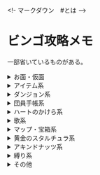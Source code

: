 <!- マークダウン　#とは -->

# ビンゴ攻略メモ

一部省いているものがある。

<details>
    <summary>お面・仮面</summary>
    <div style="padding-left: 3em;">

        <h3>単一のお面指定</h3>

        <details>
            <summary>All-Night Mask</summary>
            <div>
                test
            </div>
        </details>
    
        <details>
            <summary>Blast Mask</summary>
            <div>
                test
            </div>
        </details>
    
        <details>
            <summary>Bunny Hood</summary>
            <div>
                test
            </div>
        </details>
    
        <details>
            <summary>Captain's Hat</summary>
            <div>
                test
            </div>
        </details>
    
        <details>
            <summary>Circus Leader's Mask</summary>
            <div>
                test
            </div>
        </details>
    
        <details>
            <summary>Couple's Mask</summary>
            <div>
                test
            </div>
        </details>
    
        <details>
            <summary>Garo Mask</summary>
            <div>
                test
            </div>
        </details>
    
        <details>
            <summary>Giant's Mask</summary>
            <div>
                test
            </div>
        </details>
    
        <details>
            <summary>Gibdo Mask</summary>
            <div>
                test
            </div>
        </details>
    
        <details>
            <summary>Mask of Scents</summary>
            <div>
                test
            </div>
        </details>
    
        <details>
            <summary>Mask of Truth</summary>
            <div>
                test
            </div>
        </details>
    
        <details>
            <summary>Postman's Hat</summary>
            <div>
                test
            </div>
        </details>
    
        <details>
            <summary>Romani's Mask</summary>
            <div>
                test
            </div>
        </details>

        <h3>スロット・個数指定</h3>

        <details>
            <summary>7 Masks</summary>
            <div>
                test
            </div>
        </details>

        <details>
            <summary>10 Masks</summary>
            <div>
                test
            </div>
        </details>

        <details>
            <summary>12 Masks</summary>
            <div>
                test
            </div>
        </details>

        <details>
            <summary>14 Masks</summary>
            <div>
                test
            </div>
        </details>

        <details>
            <summary>Column of 4 Masks</summary>
            <div>
                test
            </div>
        </details>

        <details>
            <summary>Row of 6 Masks</summary>
            <div>
                test
            </div>
        </details>

    </div>
</details>


<details>
    <summary>アイテム系</summary>
    <div style="padding-left: 3em;">

        <h3>通常アイテム</h3>
        <details>
            <summary>Hookshot</summary>
            <div>
                test
            </div>
        </details>

        <details>
            <summary>Light Arrow</summary>
            <div>
                test
            </div>
        </details>

        <details>
            <summary>Fire Arrow</summary>
            <div>
                test
            </div>
        </details>

        <details>
            <summary>Ice Arrow</summary>
            <div>
                test
            </div>
        </details>

        <details>
            <summary>2 Elemental Arrows</summary>
            <div>
                test
            </div>
        </details>

        <details>
            <summary>Powder Keg</summary>
            <div>
                test
            </div>
        </details>

        <details>
            <summary>20 Magic Beans</summary>
            <div>
                test
            </div>
        </details>

        <h3>ビンアイテム</h3>
        <h4>ビンが貰えるもの</h4>
        <details>
            <summary>Milk</summary>
            <div>
                test
            </div>
        </details>

        <details>
            <summary>Chateau Romani</summary>
            <div>
                test
            </div>
        </details>

        <details>
            <summary>Beaver Bottle</summary>
            <div>
                test
            </div>
        </details>

        <details>
            <summary>Big Poe</summary>
            <div>
                test
            </div>
        </details>

        <details>
            <summary>Gold Dust</summary>
            <div>
                test
            </div>
        </details>

        <details>
            <summary>3 Real Bottles (no dupe)</summary>
            <div>
                test
            </div>
        </details>

        <details>
            <summary>4 Real Bottles (no dupe)</summary>
            <div>
                test
            </div>
        </details>


        <h4>自分で空き瓶に詰めるもの</h4>
        <details>
            <summary>Blue Potion</summary>
            <div>
                test
            </div>
        </details>

        <details>
            <summary>Bottled Deku Princess</summary>
            <div>
                test
            </div>
        </details>

        <details>
            <summary>Seahorse</summary>
            <div>
                test
            </div>
        </details>

        <details>
            <summary>Red, Green, and Blue Potions</summary>
            <div>
                test
            </div>
        </details>

        <details>
            <summary>Normal Poe</summary>
            <div>
                test
            </div>
        </details>

        <details>
            <summary>Magical Mushroom</summary>
            <div>
                test
            </div>
        </details>

        <details>
            <summary>10 Unique Bottle Contents</summary>
            <div>
                test
            </div>
        </details>

        <h3>イベントアイテム</h3>
        <details>
            <summary>Room Key</summary>
            <div>
                test
            </div>
        </details>

        <details>
            <summary>Pendant of Memories</summary>
            <div>
                test
            </div>
        </details>


        <h3>インベントリ</h3>
        <details>
            <summary>Razor Sword</summary>
            <div>
                test
            </div>
        </details>

        <details>
            <summary>Gilded Sword</summary>
            <div>
                test
            </div>
        </details>

        <details>
            <summary>Mirror Shield</summary>
            <div>
                test
            </div>
        </details>

        <details>
            <summary>Giant Wallet</summary>
            <div>
                test
            </div>
        </details>

        <details>
            <summary>Biggest Quiver</summary>
            <div>
                test
            </div>
        </details>

        <details>
            <summary>Biggest Bomb Bag</summary>
            <div>
                test
            </div>
        </details>

        <h3>大妖精</h3>
        <details>
            <summary>Great Spin</summary>
            <div>
                test
            </div>
        </details>

        <details>
            <summary>Double Magic</summary>
            <div>
                test
            </div>
        </details>

        <details>
            <summary>Great Fairy's Sword</summary>
            <div>
                test
            </div>
        </details>

        <details>
            <summary>2 Great Fairy Rewards</summary>
            <div>
                test
            </div>
        </details>

        <h3>スロット指定</h3>
        <details>
            <summary>12 Item Slots</summary>
            <div>
                test
            </div>
        </details>

        <details>
            <summary>Diagonal of 4 Item Slots</summary>
            <div>
                test
            </div>
        </details>

    </div>
</details>


<details>
    <summary>ダンジョン系</summary>
    <div style="padding-left: 3em;">

        <h3>はぐれ妖精</h3>
        <details>
            <summary>10 WFT Fairies</summary>
            <div>
                test
            </div>
        </details>

        <details>
            <summary>5 STT Fairies</summary>
            <div>
                test
            </div>
        </details>

        <details>
            <summary>10 STT Fairies</summary>
            <div>
                test
            </div>
        </details>

        <details>
            <summary>10 SHT Fairies</summary>
            <div>
                test
            </div>
        </details>

        <details>
            <summary>20 Total Stray Fairies</summary>
            <div>
                test
            </div>
        </details>

        <details>
            <summary>30 Total Stray Fairies</summary>
            <div>
                test
            </div>
        </details>

        <details>
            <summary>Get STT Wizrobe Stray Fairy</summary>
            <div>
                test
            </div>
        </details>


        <h3>ボス鍵・マップ・コンパス</h3>
        <details>
            <summary>WFT Map and Compass</summary>
            <div>
                test
            </div>
        </details>

        <details>
            <summary>SHT Map and Compass</summary>
            <div>
                test
            </div>
        </details>

        <details>
            <summary>GBT Map and Compass</summary>
            <div>
                test
            </div>
        </details>

        <details>
            <summary>STT Map and Compass</summary>
            <div>
                test
            </div>
        </details>

        <details>
            <summary>WFT Boss Key</summary>
            <div>
                test
            </div>
        </details>

        <details>
            <summary>SHT Boss Key</summary>
            <div>
                test
            </div>
        </details>

        <details>
            <summary>STT Boss Key</summary>
            <div>
                test
            </div>
        </details>

        <details>
            <summary>2 Boss Keys</summary>
            <div>
                test
            </div>
        </details>

        <details>
            <summary>3 Boss Keys</summary>
            <div>
                test
            </div>
        </details>

        <details>
            <summary>3 Temple Compasses</summary>
            <div>
                test
            </div>
        </details>

        <details>
            <summary>2 Temple Maps and Compasses</summary>
            <div>
                test
            </div>
        </details>

        <details>
            <summary>2 Temple Maps, Compasses, and Boss Keys</summary>
            <div>
                test
            </div>
        </details>

        <details>
            <summary>Unlock Odolwa's Door</summary>
            <div>
                test
            </div>
        </details>

        <details>
            <summary>Unlock Goht's Door</summary>
            <div>
                test
            </div>
        </details>

        <details>
            <summary>Unlock Twinmold's Door</summary>
            <div>
                test
            </div>
        </details>


        <h3>ボス・中ボス討伐</h3>
        <details>
            <summary>Kill 3 Dinolfos</summary>
            <div>
                test
            </div>
        </details>

        <details>
            <summary>Kill 2 Wizrobes</summary>
            <div>
                test
            </div>
        </details>

        <details>
            <summary>Kill 2 Iron Knuckles</summary>
            <div>
                test
            </div>
        </details>

        <details>
            <summary>Defeat Garo Ninja</summary>
            <div>
                test
            </div>
        </details>

        <details>
            <summary>Odolwa's Remains</summary>
            <div>
                test
            </div>
        </details>

        <details>
            <summary>Goht's Remains</summary>
            <div>
                test
            </div>
        </details>

        <details>
            <summary>Gyorg's Remains</summary>
            <div>
                test
            </div>
        </details>

        <details>
            <summary>Twinmold's Remains</summary>
            <div>
                test
            </div>
        </details>

        <details>
            <summary>2 Boss Remains</summary>
            <div>
                test
            </div>
        </details>


        <h3>宝箱アイテム</h3>
        <details>
            <summary>3 Unused SHT Small Keys</summary>
            <div>
                test
            </div>
        </details>

        <details>
            <summary>2 Unused STT Small Keys</summary>
            <div>
                test
            </div>
        </details>

        <details>
            <summary>4 Total Unused Small Keys</summary>
            <div>
                test
            </div>
        </details>

        <details>
            <summary>Open 8 WFT Chests</summary>
            <div>
                test
            </div>
        </details>

        <details>
            <summary>Open 10 SHT Chests</summary>
            <div>
                test
            </div>
        </details>

        <details>
            <summary>Open 5 GBT Chests</summary>
            <div>
                test
            </div>
        </details>


        <h3>ギミック解除</h3>
        <details>
            <summary>Remove All Blocks from SHT Pillar</summary>
            <div>
                test
            </div>
        </details>

        <details>
            <summary>Destroy 15 SHT Ice Blocks</summary>
            <div>
                test
            </div>
        </details>

        <details>
            <summary>Change GBT Water Direction</summary>
            <div>
                test
            </div>
        </details>

        <details>
            <summary>Press 3 STT Yellow Floor Switches</summary>
            <div>
                test
            </div>
        </details>

    </div>
</details>


<details>
    <summary>団員手帳系</summary>
    <div style="padding-left: 3em;">

    <details>
        <summary>??? Happiness Seal</summary>
        <div>
            test
        </div>
    </details>

    <details>
        <summary>Curiosity Shop Owner Happiness Seal</summary>
        <div>
            test
        </div>
    </details>

    <details>
        <summary>Gorman Brother's Happiness Seal</summary>
        <div>
            test
        </div>
    </details>

    <details>
        <summary>Postman Happiness Seal</summary>
        <div>
            test
        </div>
    </details>

    <details>
        <summary>Romani Happiness Seal</summary>
        <div>
            test
        </div>
    </details>

    <details>
        <summary>Rosa Sister's Happiness Seal</summary>
        <div>
            test
        </div>
    </details>

    <h3>個数指定・特殊タスク</h3>
    <details>
        <summary>All Notebook Pictures</summary>
        <div>
            test
        </div>
    </details>

    <details>
        <summary>6 Happiness Seals</summary>
        <div>
            test
        </div>
    </details>

    <details>
        <summary>10 Happiness Seals</summary>
        <div>
            test
        </div>
    </details>

    </div>
</details>


<details>
    <summary>ハートのかけら系</summary>
    <div style="padding-left: 3em;">

    <details>
        <summary>Beaver HP</summary>
        <div>
            test
        </div>
    </details>

    <details>
        <summary>Doggy Racetrack HP</summary>
        <div>
            test
        </div>
    </details>

    <details>
        <summary>Deku Playground HP</summary>
        <div>
            test
        </div>
    </details>

    <details>
        <summary>Ghost Hut HP</summary>
        <div>
            test
        </div>
    </details>

    <details>
        <summary>Ikana Castle HP</summary>
        <div>
            test
        </div>
    </details>

    <details>
        <summary>Keaton Quiz HP</summary>
        <div>
            test
        </div>
    </details>

    <details>
        <summary>Marine Lab Fish HP</summary>
        <div>
            test
        </div>
    </details>

    <details>
        <summary>Oceanside Spider House HP</summary>
        <div>
            test
        </div>
    </details>

    <details>
        <summary>Path to Snowhead HP</summary>
        <div>
            test
        </div>
    </details>

    <details>
        <summary>Pinnacle Rock HP</summary>
        <div>
            test
        </div>
    </details>

    <details>
        <summary>Pirate's Fortress HP</summary>
        <div>
            test
        </div>
    </details>


    <h3>個数指定</h3>
    <details>
        <summary>Both Shooting Gallery HPs</summary>
        <div>
            test
        </div>
    </details>

    <details>
        <summary>All 3 Tourist Center Area HPs</summary>
        <div>
            test
        </div>
    </details>

    <details>
        <summary>4 Business Scrub HPs</summary>
        <div>
            test
        </div>
    </details>

    <details>
        <summary>All 5 Termina Grotto HPs</summary>
        <div>
            test
        </div>
    </details>

    <details>
        <summary>5 East Clock Town HPs</summary>
        <div>
            test
        </div>
    </details>

    <details>
        <summary>6 Hearts (no dupe)</summary>
        <div>
            test
        </div>
    </details>

    <details>
        <summary>7 Hearts (no dupe)</summary>
        <div>
            test
        </div>
    </details>

    <details>
        <summary>8 Hearts (no dupe)</summary>
        <div>
            test
        </div>
    </details>

    </div>
</details>

<details>
    <summary>歌系</summary>
    <div style="padding-left: 3em;">

    <details>
        <summary>Elegy of Emptiness</summary>
        <div>
            test
        </div>
    </details>

    <details>
        <summary>Epona's Song</summary>
        <div>
            test
        </div>
    </details>

    <details>
        <summary>Goron Lullaby</summary>
        <div>
            test
        </div>
    </details>

    <details>
        <summary>Lullaby Intro</summary>
        <div>
            test
        </div>
    </details>

    <details>
        <summary>New Wave Bossa Nova</summary>
        <div>
            test
        </div>
    </details>

    <details>
        <summary>Oath to Order</summary>
        <div>
            test
        </div>
    </details>

    <details>
        <summary>Song of Storms</summary>
        <div>
            test
        </div>
    </details>


    <h3>個数指定</h3>
    <details>
        <summary>All Top Row Songs</summary>
        <div>
            test
        </div>
    </details>

    <details>
        <summary>3 Bottom Row Songs</summary>
        <div>
            test
        </div>
    </details>

    <details>
        <summary>7 Songs</summary>
        <div>
            test
        </div>
    </details>

    </div>
</details>

<details>
    <summary>マップ・宝箱系</summary>
    <div style="padding-left: 3em;">

    <details>
        <summary>Open Chest of Magic Beans</summary>
        <div>
            test
        </div>
    </details>

    <details>
        <summary>Open 2 Well Chests</summary>
        <div>
            test
        </div>
    </details>

    <details>
        <summary>Open 11 Pirate's Fortress area Chests</summary>
        <div>
            test
        </div>
    </details>

    <details>
        <summary>Clear All 3 Chest Icons on Termina Field Map</summary>
        <div>
            test
        </div>
    </details>

    <details>
        <summary>Clear All 3 Chest Icons on Zora Cape Map</summary>
        <div>
            test
        </div>
    </details>

    <details>
        <summary>Clear 3 Chest Icons on Mountain Village Maps</summary>
        <div>
            test
        </div>
    </details>

    <details>
        <summary>All Maps from Tingle</summary>
        <div>
            test
        </div>
    </details>

    </div>
</details>


<details>
    <summary>黄金のスタルチュラ系</summary>
    <div style="padding-left: 3em;">

    <details>
        <summary>15 Oceanside Skulltula Tokens</summary>
        <div>
            test
        </div>
    </details>

    <details>
        <summary>45 Skulltula Tokens</summary>
        <div>
            test
        </div>
    </details>

    </div>
</details>


<details>
    <summary>アキンドナッツ系</summary>
    <div style="padding-left: 3em;">

    <details>
        <summary>Gold Rupee from Ikana Business Scrub</summary>
        <div>
            test
        </div>
    </details>

    </div>
</details>


<details>
    <summary>縛り系</summary>
    <div style="padding-left: 3em;">

    <details>
        <summary>No Song of Soaring</summary>
        <div>
            test
        </div>
    </details>

    <details>
        <summary>No Hidden Owl Statue</summary>
        <div>
            test
        </div>
    </details>

    </div>
</details>


<details>
    <summary>その他</summary>
    <div style="padding-left: 3em;">

    <details>
        <summary>Cremia's Reward(hug or 200 rupees)</summary>
        <div>
            test
        </div>
    </details>

    <details>
        <summary>Defeat Captain Keeta</summary>
        <div>
            test
        </div>
    </details>

    <details>
        <summary>Enter 4th Day</summary>
        <div>
            test
        </div>
    </details>

    <details>
        <summary>Hit All 10 Owl Statues</summary>
        <div>
            test
        </div>
    </details>

    <details>
        <summary>Open 2 Graves</summary>
        <div>
            test
        </div>
    </details>

    <details>
        <summary>Save Sun Mask</summary>
        <div>
            test
        </div>
    </details>

    <details>
        <summary>Under 00:35 Epona Archery</summary>
        <div>
            test
        </div>
    </details>

    <h3>アイテム使用<h3>
    <details>
        <summary>Explode Hole in Ikana Castle Ceiling</summary>
        <div>
            test
        </div>
    </details>

    <details>
        <summary>Pictograph of Dancing Redead</summary>
        <div>
            test
        </div>
    </details>

    <details>
        <summary>Grow 8 Bean Plants</summary>
        <div>
            test
        </div>
    </details>

    <details>
        <summary>Unbar 5 doors in the Well</summary>
        <div>
            test
        </div>
    </details>


    <h3>最終状態指定<h3>
    <details>
        <summary>No Shield</summary>
        <div>
            test
        </div>
    </details>

    <details>
        <summary>2 blank C-buttons</summary>
        <div>
            test
        </div>
    </details>

    <details>
        <summary>Blank B Button (no sword)</summary>
        <div>
            test
        </div>
    </details>

    <details>
        <summary>Rock Sirloin above head</summary>
        <div>
            test
        </div>
    </details>

    <details>
        <summary>Exactly 333 Rupees in Wallet</summary>
        <div>
            test
        </div>
    </details>

    <details>
        <summary>500 Rupees in Wallet</summary>
        <div>
            test
        </div>
    </details>

    <details>
        <summary>1000 Rupees in Bank</summary>
        <div>
            test
        </div>
    </details>

    </div>
</details>
